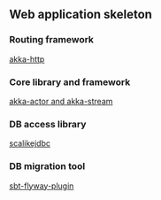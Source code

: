 ## Web application skeleton

### Routing framework

[akka-http](https://github.com/akka/akka)

### Core library and framework

[akka-actor and akka-stream](https://github.com/akka/akka)

### DB access library

[scalikejdbc](https://github.com/scalikejdbc/scalikejdbc)

### DB migration tool

[sbt-flyway-plugin](https://flywaydb.org/documentation/sbt/)
